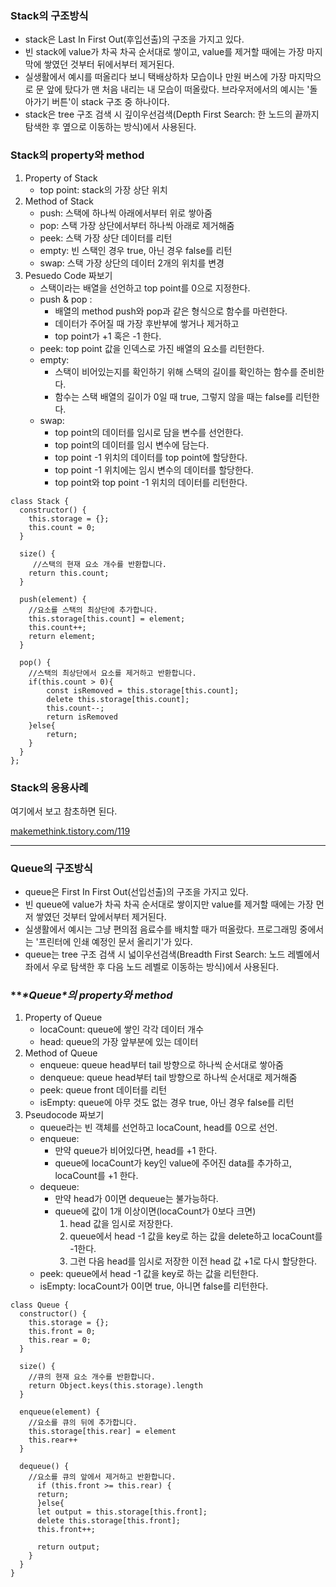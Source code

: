 ### **Stack의 구조방식**

- stack은 Last In First Out(후입선출)의 구조을 가지고 있다.
- 빈 stack에 value가 차곡 차곡 순서대로 쌓이고, value를 제거할 때에는 가장 마지막에 쌓였던 것부터 뒤에서부터 제거된다.
- 실생활에서 예시를 떠올리다 보니 택배상하차 모습이나 만원 버스에 가장 마지막으로 문 앞에 탔다가 맨 처음 내리는 내 모습이 떠올랐다. 브라우저에서의 예시는 '돌아가기 버튼'이 stack 구조 중 하나이다.
- stack은 tree 구조 검색 시 깊이우선검색(Depth First Search: 한 노드의 끝까지 탐색한 후 옆으로 이동하는 방식)에서 사용된다.

### **Stack의 property와 method**

1. Property of Stack
   - top point: stack의 가장 상단 위치
2. Method of Stack
   - push: 스택에 하나씩 아래에서부터 위로 쌓아줌
   - pop: 스택 가장 상단에서부터 하나씩 아래로 제거해줌
   - peek: 스택 가장 상단 데이터를 리턴
   - empty: 빈 스택인 경우 true, 아닌 경우 false를 리턴
   - swap: 스택 가장 상단의 데이터 2개의 위치를 변경
3. Pesuedo Code 짜보기
   - 스택이라는 배열을 선언하고 top point를 0으로 지정한다.
   - push & pop :
     - 배열의 method push와 pop과 같은 형식으로 함수를 마련한다.
     - 데이터가 주어질 때 가장 후반부에 쌓거나 제거하고
     - top point가 +1 혹은 -1 한다.
   - peek: top point 값을 인덱스로 가진 배열의 요소를 리턴한다.
   - empty:
     - 스택이 비어있는지를 확인하기 위해 스택의 길이를 확인하는 함수를 준비한다.
     - 함수는 스택 배열의 길이가 0일 때 true, 그렇지 않을 때는 false를 리턴한다.
   - swap:
     - top point의 데이터를 임시로 담을 변수를 선언한다.
     - top point의 데이터를 임시 변수에 담는다.
     - top point -1 위치의 데이터를 top point에 할당한다.
     - top point -1 위치에는 임시 변수의 데이터를 할당한다.
     - top point와 top point -1 위치의 데이터를 리턴한다.

```
class Stack {
  constructor() {
    this.storage = {};
    this.count = 0;
  }

  size() {
     //스택의 현재 요소 개수를 반환합니다.
    return this.count;
  }

  push(element) {
    //요소를 스택의 최상단에 추가합니다.
    this.storage[this.count] = element;
    this.count++;
    return element;    
  }

  pop() {
    //스택의 최상단에서 요소를 제거하고 반환합니다.
    if(this.count > 0){
        const isRemoved = this.storage[this.count];
        delete this.storage[this.count];
        this.count--;
        return isRemoved
    }else{
        return;
    }
  }
};    
```

 

### **Stack의 응용사례**

여기에서 보고 참초하면 된다.

[makemethink.tistory.com/119](https://makemethink.tistory.com/119)

 

------

### **Queue의 구조방식**

- queue은 First In First Out(선입선출)의 구조을 가지고 있다.
- 빈 queue에 value가 차곡 차곡 순서대로 쌓이지만 value를 제거할 때에는 가장 먼저 쌓였던 것부터 앞에서부터 제거된다.
- 실생활에서 예시는 그냥 편의점 음료수를 배치할 때가 떠올랐다.
  프로그래밍 중에서는 '프린터에 인쇄 예정인 문서 올리기'가 있다.
- queue는 tree 구조 검색 시 넓이우선검색(Breadth First Search: 노드 레벨에서 좌에서 우로 탐색한 후 다음 노드 레벨로 이동하는 방식)에서 사용된다.

### ***\*Queue\**의 property와 method**

1. Property of Queue
   - locaCount: queue에 쌓인 각각 데이터 개수
   - head: queue의 가장 앞부분에 있는 데이터
2. Method of Queue
   - enqueue: queue head부터 tail 방향으로 하나씩 순서대로 쌓아줌
   - denqueue: queue head부터 tail 방향으로 하나씩 순서대로 제거해줌
   - peek: queue front 데이터를 리턴
   - isEmpty: queue에 아무 것도 없는 경우 true, 아닌 경우 false를 리턴
3. Pseudocode 짜보기
   - queue라는 빈 객체를 선언하고 locaCount, head를 0으로 선언.
   - enqueue:
     - 만약 queue가 비어있다면, head를 +1 한다.
     - queue에 locaCount가 key인 value에 주어진 data를 추가하고, locaCount를 +1 한다.
   - dequeue:
     - 만약 head가 0이면 dequeue는 불가능하다.
     - queue에 값이 1개 이상이면(locaCount가 0보다 크면)
       1) head 값을 임시로 저장한다.
       2) queue에서 head -1 값을 key로 하는 값을 delete하고 locaCount를 -1한다.
       3) 그런 다음 head를 임시로 저장한 이전 head 값 +1로 다시 할당한다.
   - peek: queue에서 head -1 값을 key로 하는 값을 리턴한다.
   - isEmpty: locaCount가 0이면 true, 아니면 false를 리턴한다.

```
class Queue {
  constructor() {
    this.storage = {};
    this.front = 0;
    this.rear = 0;
  }

  size() {
    //큐의 현재 요소 개수를 반환합니다.
    return Object.keys(this.storage).length
  }

  enqueue(element) {
    //요소를 큐의 뒤에 추가합니다.
    this.storage[this.rear] = element
    this.rear++
  }

  dequeue() {
    //요소를 큐의 앞에서 제거하고 반환합니다.
      if (this.front >= this.rear) {
      return;
      }else{
      let output = this.storage[this.front];
      delete this.storage[this.front];
      this.front++;

      return output;
    }
  }
}
```

